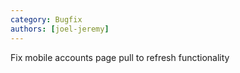 ```yaml
---
category: Bugfix
authors: [joel-jeremy]
---
```


Fix mobile accounts page pull to refresh functionality
